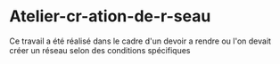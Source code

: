 # Atelier-cr-ation-de-r-seau
Ce travail a été réalisé dans le cadre d'un devoir a rendre ou l'on devait créer un réseau selon des conditions spécifiques 
